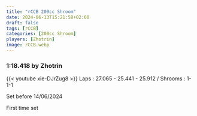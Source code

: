```yaml
---
title: "rCCB 200cc Shroom"
date: 2024-06-13T15:21:58+02:00
draft: false
tags: [rCCB]
categories: [200cc Shroom]
players: [Zhotrin]
image: rCCB.webp
---
```

### 1:18.418 by Zhotrin

{{< youtube xie-DJrZug8 >}}
Laps : 27.065 - 25.441 - 25.912 /
Shrooms : 1-1-1

Set before 14/06/2024

First time set